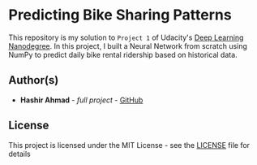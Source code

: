 # Predicting Bike Sharing Patterns
This repository is my solution to `Project 1` of Udacity's [Deep Learning Nanodegree](https://www.udacity.com/course/deep-learning-nanodegree--nd101). In this project, I built a Neural Network from scratch using NumPy to predict daily bike rental ridership based on historical data. 

## Author(s)
* **Hashir Ahmad** - *full project* - [GitHub](https://github.com/hash-ir)

## License
This project is licensed under the MIT License - see the [LICENSE](https://github.com/hash-ir/Predicting-Bike-Sharing-Patterns/blob/master/LICENSE) file for details
